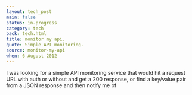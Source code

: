 ```yaml
---
layout: tech_post
main: false
status: in-progress
category: tech
back: tech.html
title: monitor my api.
quote: Simple API monitoring.
source: monitor-my-api
when: 6 August 2012
---
```


I was looking for a simple API monitoring service that would hit a request URL with auth or without and get a 200 response, or find a key/value pair from a JSON response and then notify me of 
